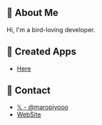 ## 🐤 About Me
Hi, I'm a bird-loving developer.

## 🔨 Created Apps

- [Here](https://maropiyo.com/works/)

## 📨 Contact

- [𝕏 - @maropiyooo](https://x.com/maropiyooo)
- [WebSite](https://maropiyo.com)

<!--
**maropiyo/maropiyo** is a ✨ _special_ ✨ repository because its `README.md` (this file) appears on your GitHub profile.

Here are some ideas to get you started:

- 🔭 I’m currently working on ...
- 🌱 I’m currently learning ...
- 👯 I’m looking to collaborate on ...
- 🤔 I’m looking for help with ...
- 💬 Ask me about ...
- 📫 How to reach me: ...
- 😄 Pronouns: ...
- ⚡ Fun fact: ...
-->

